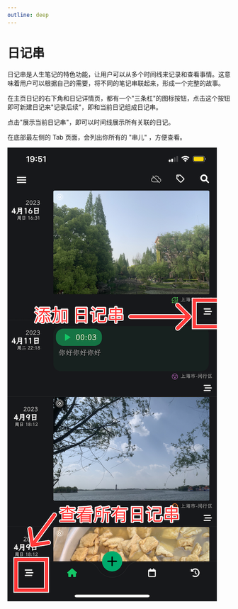 ```yaml
---
outline: deep
---
```


# 日记串

日记串是人生笔记的特色功能，让用户可以从多个时间线来记录和查看事情。这意味着用户可以根据自己的需要，将不同的笔记串联起来，形成一个完整的故事。

在主页日记的右下角和日记详情页，都有一个"三条杠"的图标按钮，点击这个按钮即可新建日记来"记录后续"，即和当前日记组成日记串。

点击"展示当前日记串"，即可以时间线展示所有关联的日记。

在底部最左侧的 Tab 页面，会列出你所有的 "串儿" ，方便查看。

![thread](/assets/docs/thread.png)
